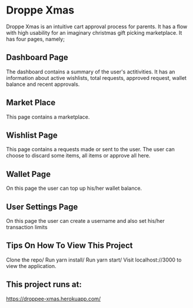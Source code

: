 # Droppe Xmas

Droppe Xmas is an intuitive cart approval process for parents. It has a flow with high usability for an imaginary christmas gift picking marketplace. It has four pages, namely;

## Dashboard Page

The dashboard contains a summary of the user's actitivities.
It has an information about active wishlists, total requests, approved request, wallet balance and recent approvals.

## Market Place

This page contains a marketplace.

## Wishlist Page

This page contains a requests made or sent to the user. The user can choose to discard some items, all items or approve all here.

## Wallet Page

On this page the user can top up his/her wallet balance.

## User Settings Page

On this page the user can create a username and also set his/her transaction limits

## Tips On How To View This Project

Clone the repo/
Run yarn install/
Run yarn start/
Visit localhost://3000 to view the application.

## This project runs at:

https://droppee-xmas.herokuapp.com/
